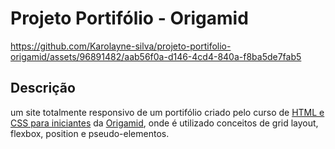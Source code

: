 # Projeto Portifólio - Origamid



https://github.com/Karolayne-silva/projeto-portifolio-origamid/assets/96891482/aab56f0a-d146-4cd4-840a-f8ba5de7fab5



## Descrição

um site totalmente responsivo de um portifólio criado pelo curso de <a href="https://www.origamid.com/curso/html-e-css-para-iniciantes/">HTML e CSS para iniciantes</a> da <a href="https://www.origamid.com/">Origamid</a>, onde é utilizado conceitos de grid layout, flexbox, position e pseudo-elementos.
